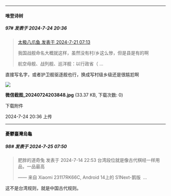 ﻿
*****

####  唯登诗树  
##### 97#       发表于 2024-7-24 20:36

<blockquote><a href="httphttps://bbs.saraba1st.com/2b/forum.php?mod=redirect&amp;goto=findpost&amp;pid=65651063&amp;ptid=2191402" target="_blank">太极八爪鱼 发表于 2024-7-21 07:13</a>

我国战舰命名大概就这样，虽然没有村/乡这么惨，但是县是有的啊

航空母舰、战列舰、巡洋舰：以行政省（ ...</blockquote>
直接写名字，或者护卫舰驱逐舰也行，换成写村级乡级还是很尴尬啊

<img src="https://img.saraba1st.com/forum/202407/24/203603tmomr7ah6qohofdo.jpg" referrerpolicy="no-referrer">

<strong>微信截图_20240724203848.jpg</strong> (33.37 KB, 下载次数: 0)

下载附件

2024-7-24 20:36 上传


*****

####  憂鬱臺灣烏龜  
##### 98#       发表于 2024-7-25 07:50

<blockquote>肥胖的道奇兔 发表于 2024-7-14 22:53
台湾段位就是像古代棋经一样用品，一品最高

—— 来自 Xiaomi 23117RK66C, Android 14上的 S1Next-鹅版  ...</blockquote>
这不是台湾规则，就是中国古代规则。

